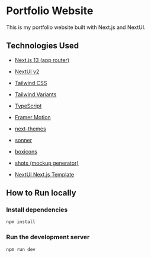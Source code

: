 # Portfolio Website

This is my portfolio website built with Next.js and NextUI.

## Technologies Used

- [Next.js 13 (app router)](https://nextjs.org/docs/getting-started)
- [NextUI v2](https://nextui.org/)
- [Tailwind CSS](https://tailwindcss.com/)
- [Tailwind Variants](https://tailwind-variants.org)
- [TypeScript](https://www.typescriptlang.org/)
- [Framer Motion](https://www.framer.com/motion/)
- [next-themes](https://github.com/pacocoursey/next-themes)
- [sonner](https://sonner.emilkowal.ski/)
- [boxicons](https://boxicons.com/)
- [shots (mockup generator)](https://shots.so/)

- [NextUI Next.js Template](https://github.com/nextui-org/next-app-template)

## How to Run locally

### Install dependencies

```bash
npm install
```

### Run the development server

```bash
npm run dev
```
